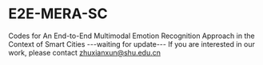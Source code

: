 # E2E-MERA-SC
Codes for An End-to-End Multimodal Emotion Recognition Approach in the Context of Smart Cities
---waiting for update---
If you are interested in our work, please contact zhuxianxun@shu.edu.cn
